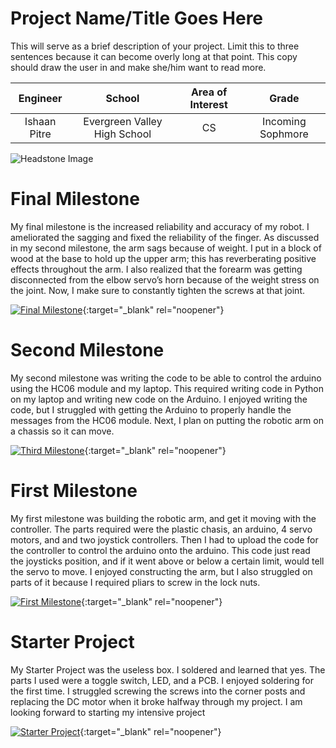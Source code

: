 ﻿# Project Name/Title Goes Here
This will serve as a brief description of your project. Limit this to three sentences because it can become overly long at that point. This copy should draw the user in and make she/him want to read more.

| **Engineer** | **School** | **Area of Interest** | **Grade** |
|:--:|:--:|:--:|:--:|
| Ishaan Pitre | Evergreen Valley High School | CS | Incoming Sophmore

![Headstone Image](https://lh3.googleusercontent.com/pw/AM-JKLULu_SGJHWNf5H9RkK2Zo9vDu6QjKpNixUshrtd3fzGUJ6KBX79XtCuGAH0mQICQG0wmPqLbB_xIdFGUHYgJVc84xRTEENcnqlUuQRLRFyTpRmPtAElb1nQik4K1VTSwAuwYLFYlX-zBZSxIO5ysYM=s617-no?authuser=0)
  
# Final Milestone
My final milestone is the increased reliability and accuracy of my robot. I ameliorated the sagging and fixed the reliability of the finger. As discussed in my second milestone, the arm sags because of weight. I put in a block of wood at the base to hold up the upper arm; this has reverberating positive effects throughout the arm. I also realized that the forearm was getting disconnected from the elbow servo’s horn because of the weight stress on the joint. Now, I make sure to constantly tighten the screws at that joint. 

[![Final Milestone](https://res.cloudinary.com/marcomontalbano/image/upload/v1612573869/video_to_markdown/images/youtube--F7M7imOVGug-c05b58ac6eb4c4700831b2b3070cd403.jpg )](https://www.youtube.com/watch?v=F7M7imOVGug&feature=emb_logo "Final Milestone"){:target="_blank" rel="noopener"}

# Second Milestone
My second milestone was writing the code to be able to control the arduino using the HC06 module and my laptop. This required writing code in Python on my laptop and writing new code on the Arduino. I enjoyed writing the code, but I struggled with getting the Arduino to properly handle the messages from the HC06 module. Next, I plan on putting the robotic arm on a chassis so it can move. 

[![Third Milestone](https://res.cloudinary.com/marcomontalbano/image/upload/v1612574014/video_to_markdown/images/youtube--y3VAmNlER5Y-c05b58ac6eb4c4700831b2b3070cd403.jpg)](https://www.youtube.com/watch?v=y3VAmNlER5Y&feature=emb_logo "Second Milestone"){:target="_blank" rel="noopener"}
# First Milestone
  

My first milestone was building the robotic arm, and get it moving with the controller. The parts required were the plastic chasis, an arduino, 4 servo motors, and and two joystick controllers. Then I had to upload the code for the controller to control the arduino onto the arduino. This code just read the joysticks position, and if it went above or below a certain limit, would tell the servo to move. I enjoyed constructing the arm, but I also struggled on parts of it because I required pliars to screw in the lock nuts. 

[![First Milestone](https://i3.ytimg.com/vi/Y4QfptiyApU/maxresdefault.jpg)](https://www.youtube.com/watch?v=Y4QfptiyApU "First Milestone"){:target="_blank" rel="noopener"}

# Starter Project

My Starter Project was the useless box. I soldered and learned that yes. The parts I used were a toggle switch, LED, and a PCB. I enjoyed soldering for the first time. I struggled screwing the screws into the corner posts and replacing the DC motor when it broke halfway through my project. I am looking forward to starting my intensive project

[![Starter Project](https://i3.ytimg.com/vi/FBNG_nFTxFA/maxresdefault.jpg)](https://www.youtube.com/watch?v=FBNG_nFTxFA "First Milestone"){:target="_blank" rel="noopener"}
